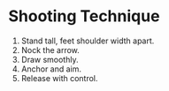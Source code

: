 # Shooting Technique

1. Stand tall, feet shoulder width apart.
2. Nock the arrow.
3. Draw smoothly.
4. Anchor and aim.
5. Release with control.
